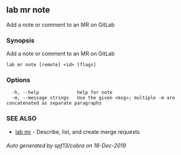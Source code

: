 ## lab mr note

Add a note or comment to an MR on GitLab

### Synopsis

Add a note or comment to an MR on GitLab

```
lab mr note [remote] <id> [flags]
```

### Options

```
  -h, --help              help for note
  -m, --message strings   Use the given <msg>; multiple -m are concatenated as separate paragraphs
```

### SEE ALSO

* [lab mr](lab_mr.md)	 - Describe, list, and create merge requests

###### Auto generated by spf13/cobra on 18-Dec-2019
